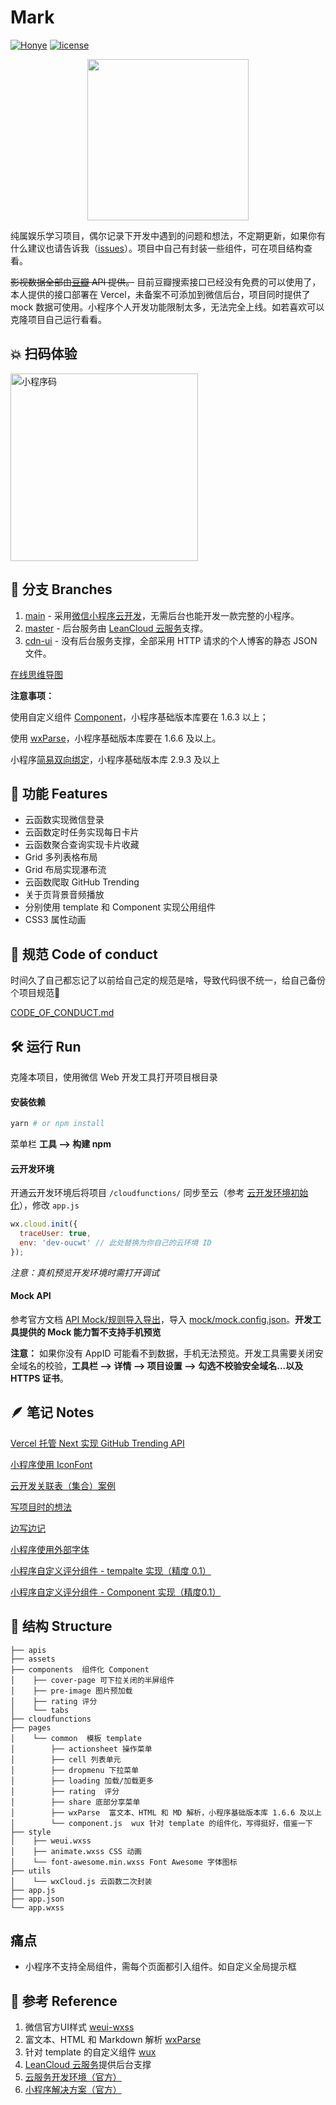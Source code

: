 # Mark

[![Honye](https://img.shields.io/badge/Honye-红叶-red.svg)](https://honye.github.io/)  [![license](https://img.shields.io/github/license/hongye567/weapp-mark.svg)](https://github.com/Honye/weapp-mark/blob/master/LICENSE)

<p align="center">
    <img src="./docs/screenshots/IMG_5435.JPG" height="258px" >
</p>


纯属娱乐学习项目，偶尔记录下开发中遇到的问题和想法，不定期更新，如果你有什么建议也请告诉我（[issues](https://github.com/Honye/weapp-mark/issues)）。项目中自己有封装一些组件，可在项目结构查看。

~~影视数据全部由[豆瓣](https://developers.douban.com/) API 提供。~~ 目前豆瓣搜索接口已经没有免费的可以使用了，本人提供的接口部署在 Vercel，未备案不可添加到微信后台，项目同时提供了 mock 数据可使用。小程序个人开发功能限制太多，无法完全上线。如若喜欢可以克隆项目自己运行看看。

## 💥 扫码体验

<img src="./docs/screenshots/IMG_5437.JPG" alt="小程序码" title="小程序码" width="300">

## 🔱 分支 Branches

1. [main](https://github.com/Honye/weapp-mark/tree/main) - 采用[微信小程序云开发](https://developers.weixin.qq.com/miniprogram/dev/wxcloud/basis/getting-started.html)，无需后台也能开发一款完整的小程序。
2. [master](https://github.com/Honye/weapp-mark/tree/master) - 后台服务由 [LeanCloud 云服务](https://leancloud.cn/)支撑。
3. [cdn-ui](https://github.com/Honye/weapp-mark/tree/cdn-ui) - 没有后台服务支撑，全部采用 HTTP 请求的个人博客的静态 JSON 文件。

[在线思维导图](https://www.processon.com/view/5a5c45d7e4b0abe85d562bda)

**注意事项：**

使用自定义组件 [Component](https://mp.weixin.qq.com/debug/wxadoc/dev/framework/custom-component/)，小程序基础版本库要在 1.6.3 以上；

使用 [wxParse](https://github.com/icindy/wxParse)，小程序基础版本库要在 1.6.6 及以上。

小程序[简易双向绑定](https://developers.weixin.qq.com/miniprogram/dev/framework/view/two-way-bindings.html)，小程序基础版本库 2.9.3 及以上

## 🎨 功能 Features

- 云函数实现微信登录
- 云函数定时任务实现每日卡片
- 云函数聚合查询实现卡片收藏
- Grid 多列表格布局
- Grid 布局实现瀑布流
- 云函数爬取 GitHub Trending
- 关于页背景音频播放
- 分别使用 template 和 Component 实现公用组件
- CSS3 属性动画

## 🐢 规范 Code of conduct

时间久了自己都忘记了以前给自己定的规范是啥，导致代码很不统一，给自己备份个项目规范🥱

[CODE_OF_CONDUCT.md](./CODE_OF_CONDUCT.md)

## 🛠 运行 Run

克隆本项目，使用微信 Web 开发工具打开项目根目录

#### 安装依赖

```bash
yarn # or npm install
```

菜单栏 **工具 --> 构建 npm**

#### 云开发环境

开通云开发环境后将项目 `/cloudfunctions/` 同步至云（参考 [云开发环境初始化](./docs/云开发环境初始化.md)），修改 `app.js`

```javascript
wx.cloud.init({
  traceUser: true,
  env: 'dev-oucwt' // 此处替换为你自己的云环境 ID
});
```

*注意：真机预览开发环境时需打开调试*

#### Mock API

参考官方文档 [API Mock/规则导入导出](https://developers.weixin.qq.com/miniprogram/dev/devtools/api-mock.html)，导入 [mock/mock.config.json](./mock/mock.config.json)。**开发工具提供的 Mock 能力暂不支持手机预览**

**注意：** 如果你没有 AppID 可能看不到数据，手机无法预览。开发工具需要关闭安全域名的校验，**工具栏 --> 详情 --> 项目设置 --> 勾选不校验安全域名...以及 HTTPS 证书**。

## 🪶 笔记 Notes

[Vercel 托管 Next 实现 GitHub Trending API](https://github.com/Honye/notes/blob/vuepress/React/vercel-github-trending.md)

[小程序使用 IconFont](https://github.com/Honye/notes/blob/vuepress/WeChat/miniprogram-iconfont.md)

[云开发关联表（集合）案例](https://github.com/Hongye567/weapp-mark/wiki/小程序关联表学习)

[写项目时的想法](https://github.com/Hongye567/weapp-mark/wiki/thought)

[边写边记](https://github.com/Hongye567/weapp-mark/wiki/小程序笔记)

[小程序使用外部字体](https://github.com/Honye/notes/blob/vuepress/WeChat/use-other-font.md)

[小程序自定义评分组件 - tempalte 实现（精度 0.1）](https://github.com/Hongye567/weapp-mark/wiki/小程序自定义评分组件-template（精度0.1）)

[小程序自定义评分组件 - Component 实现（精度0.1）](https://github.com/Hongye567/weapp-mark/wiki/小程序自定义评分组件-Component（精度0.1）)

## 📐 结构 Structure

```
├── apis
├── assets
├── components  组件化 Component
│    ├── cover-page 可下拉关闭的半屏组件
│    ├── pre-image 图片预加载
│    ├── rating 评分
│    └── tabs
├── cloudfunctions
├── pages
│    └── common  模板 template
│        ├── actionsheet 操作菜单
│        ├── cell 列表单元
│        ├── dropmenu 下拉菜单
│        ├── loading 加载/加载更多
│        ├── rating  评分
│        ├── share 底部分享菜单
│        ├── wxParse  富文本、HTML 和 MD 解析，小程序基础版本库 1.6.6 及以上
│        └── component.js  wux 针对 template 的组件化，写得挺好，借鉴一下
├── style
│    ├── weui.wxss
│    ├── animate.wxss CSS 动画
│    └── font-awesome.min.wxss Font Awesome 字体图标
├── utils
│    └── wxCloud.js 云函数二次封装
├── app.js
├── app.json
└── app.wxss
```

## 痛点

- 小程序不支持全局组件，需每个页面都引入组件。如自定义全局提示框

## 🔗 参考 Reference

1. 微信官方UI样式 [weui-wxss](https://github.com/Tencent/weui-wxss/)
2. 富文本、HTML 和 Markdown 解析 [wxParse](https://github.com/icindy/wxParse)
3. 针对 template 的自定义组件 [wux](https://github.com/skyvow/wux)
4. [LeanCloud 云服务](https://leancloud.cn/)提供后台支撑
5. [云服务开发环境（官方）](https://cloud.tencent.com/document/product/619/11447)
6. [小程序解决方案（官方）](https://cloud.tencent.com/solution/la)
